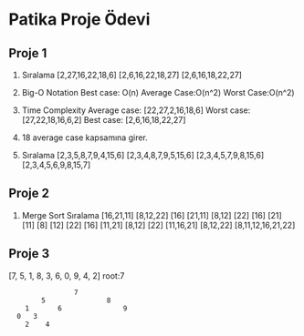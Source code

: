
# Patika Proje Ödevi

## Proje 1

1. Sıralama
[2,27,16,22,18,6]
[2,6,16,22,18,27]
[2,6,16,18,22,27]

2. Big-O Notation
Best case: O(n)
Average Case:O(n^2)
Worst Case:O(n^2)

3. Time Complexity
Average case: [22,27,2,16,18,6]
Worst case: [27,22,18,16,6,2]
Best case: [2,6,16,18,22,27]

4. 18 average case kapsamına girer.

5. Sıralama
[2,3,5,8,7,9,4,15,6]
[2,3,4,8,7,9,5,15,6]
[2,3,4,5,7,9,8,15,6]
[2,3,4,5,6,9,8,15,7]

## Proje 2
1. Merge Sort Sıralama
[16,21,11] [8,12,22]
[16] [21,11] [8,12] [22]
[16] [21] [11] [8] [12] [22]
[16] [11,21] [8,12] [22]
[11,16,21] [8,12,22]
[8,11,12,16,21,22]


## Proje 3
[7, 5, 1, 8, 3, 6, 0, 9, 4, 2] 
root:7

                    7
            5               8
        1       6               9
      0   3
        2    4
                   
                                            